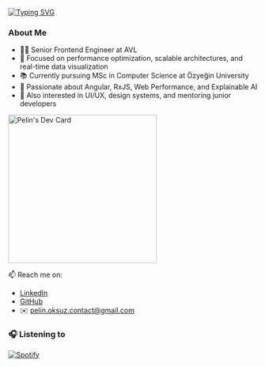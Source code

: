 
[![Typing SVG](https://readme-typing-svg.demolab.com?font=Fira+Code&pause=1000&width=435&lines=Hi+there!+I'm+Pelin+👋;Frontend+Engineer+%7C+Angular+%26+RxJS;Performance+Optimization)](https://git.io/typing-svg)

### About Me
- 👩‍💻 Senior Frontend Engineer at AVL  
- 🚀 Focused on performance optimization, scalable architectures, and real-time data visualization  
- 📚 Currently pursuing MSc in Computer Science at Özyeğin University  
- 🧩 Passionate about Angular, RxJS, Web Performance, and Explainable AI  
- 🧠 Also interested in UI/UX, design systems, and mentoring junior developers

<a href="https://app.daily.dev/pelinoksuz">
  <img src="https://api.daily.dev/devcards/pelinoksuz.png?r=xyz" width="300" alt="Pelin's Dev Card"/>
</a>


📫 Reach me on:
- [LinkedIn](https://www.linkedin.com/in/pelin-oksuz/)
- [GitHub](https://github.com/pelinoksuz)
- ✉️ pelin.oksuz.contact@gmail.com

### 🎧 Listening to
[![Spotify](https://spotify-github-profile.vercel.app/api/view?uid=pelinoksuz&cover_image=true&theme=novatorem)](https://spotify-github-profile.vercel.app)

<!--
**pelinoksuz/pelinoksuz** is a ✨ _special_ ✨ repository because its `README.md` (this file) appears on your GitHub profile.

Here are some ideas to get you started:

- 🔭 I’m currently working on ...
- 🌱 I’m currently learning ...
- 👯 I’m looking to collaborate on ...
- 🤔 I’m looking for help with ...
- 💬 Ask me about ...
- 📫 How to reach me: ...
- 😄 Pronouns: ...
- ⚡ Fun fact: ...
-->
